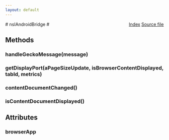 ```yaml
---
layout: default
---
```

<div class='links' style='float:right'><a href="../index.html">Index</a>
<a href="http://dxr.mozilla.org/mozilla-central/source/widget/android/nsIAndroidBridge.idl">Source file</a>
</div>
# nsIAndroidBridge #

## Methods ##

### handleGeckoMessage(message) ###

### getDisplayPort(aPageSizeUpdate, isBrowserContentDisplayed, tabId, metrics) ###

### contentDocumentChanged() ###

### isContentDocumentDisplayed() ###

## Attributes ##

### browserApp ###
